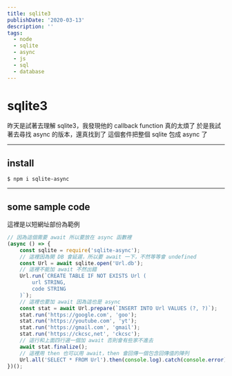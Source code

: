 ```yaml
---
title: sqlite3
publishDate: '2020-03-13'
description: ''
tags:
  - node
  - sqlite
  - async
  - js
  - sql
  - database
---
```


# sqlite3

昨天是試著去理解 sqlite3，我發現他的 callback function 真的太煩了
於是我試著去尋找 async 的版本，還真找到了
這個套件把整個 sqlite 包成 async 了

---

## install

```
$ npm i sqlite-async
```

---

## some sample code

這裡是以短網址部份為範例

```js
// 因為這個需要 await 所以要放在 async 函數裡
(async () => {
	const sqlite = require('sqlite-async');
	// 這裡因為開 DB 會延遲，所以要 await 一下，不然等等會 undefined
	const Url = await sqlite.open('Url.db');
	// 這裡不能加 await 不然出錯
	Url.run(`CREATE TABLE IF NOT EXISTS Url (
        url STRING,
        code STRING
    )`);
	// 這裡也要加 await 因為這也是 async
	const stat = await Url.prepare(`INSERT INTO Url VALUES (?, ?)`);
	stat.run('https://google.com', 'goo');
	stat.run('https://youtube.com', 'yt');
	stat.run('https://gmail.com', 'gmail');
	stat.run('https://ckcsc,net', 'ckcsc');
	// 這行和上面四行選一個加 await 否則會有些家不進去
	await stat.finalize();
	// 這裡用 then 也可以用 await，then 會回傳一個包含回傳值的陣列
	Url.all('SELECT * FROM Url').then(console.log).catch(console.error);
})();
```
